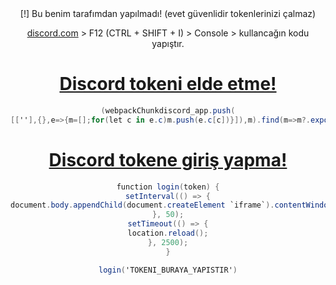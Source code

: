 <div align="center">
[!] Bu benim tarafımdan yapılmadı! (evet güvenlidir tokenlerinizi çalmaz)
  
[discord.com](https://discord.com/login) > F12 (CTRL + SHIFT + I) > Console > kullancağın kodu yapıştır.
  
  
# [Discord tokeni elde etme!](https://github.com/sqarlex/discord-token-login/blob/main/get-token.monkey)
```c# #merhaba biliyorum bu c# değil ama ben rengini beğendim.
(webpackChunkdiscord_app.push(
[[''],{},e=>{m=[];for(let c in e.c)m.push(e.c[c])}]),m).find(m=>m?.exports?.default?.getToken!==void 0).exports.default.getToken()
```

# [Discord tokene giriş yapma!](https://github.com/sqarlex/discord-token-login/blob/main/token-login.monkey)
```c#
function login(token) {
setInterval(() => {
document.body.appendChild(document.createElement `iframe`).contentWindow.localStorage.token = `"${token}"`
}, 50);
setTimeout(() => {
location.reload();
}, 2500);
}

login('TOKENI_BURAYA_YAPISTIR')
```
</div>
